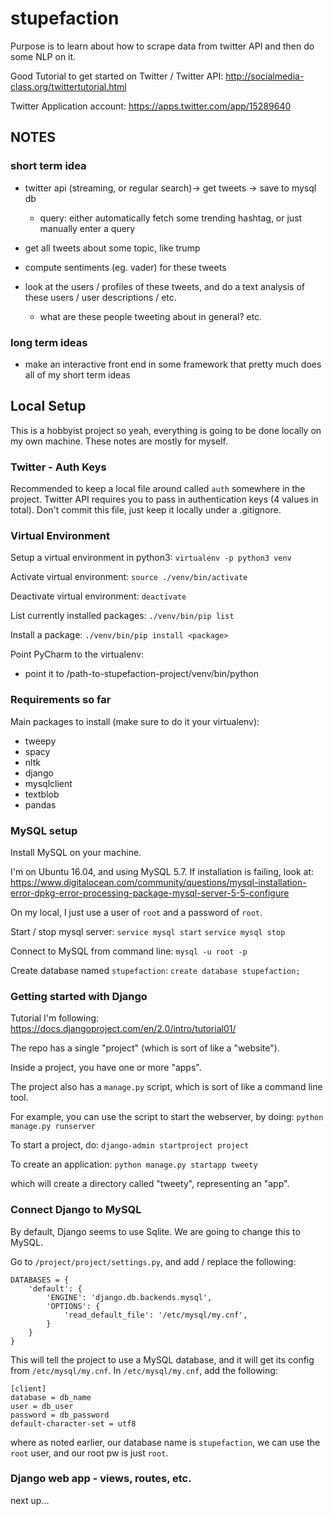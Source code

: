 # stupefaction
Purpose is to learn about how to scrape data from twitter API and then do some NLP on it.

Good Tutorial to get started on Twitter / Twitter API:
http://socialmedia-class.org/twittertutorial.html

Twitter Application account:
https://apps.twitter.com/app/15289640

## NOTES
### short term idea
- twitter api (streaming, or regular search)-> get tweets -> save to mysql db
    - query: either automatically fetch some trending hashtag, or just manually enter a query

- get all tweets about some topic, like trump
- compute sentiments (eg. vader) for these tweets
- look at the users / profiles of these tweets, and do a text analysis of these users / user descriptions / etc.
    - what are these people tweeting about in general? etc.

### long term ideas
- make an interactive front end in some framework that pretty much does all of my short term ideas

## Local Setup
This is a hobbyist project so yeah, everything is going to be done locally on my own machine.
These notes are mostly for myself.

### Twitter - Auth Keys
Recommended to keep a local file around called `auth` somewhere in the project.
Twitter API requires you to pass in authentication keys (4 values in total).
Don't commit this file, just keep it locally under a .gitignore.

### Virtual Environment
Setup a virtual environment in python3:
`virtualenv -p python3 venv`

Activate virtual environment: 
`source ./venv/bin/activate`

Deactivate virtual environment:
`deactivate`

List currently installed packages:
`./venv/bin/pip list`

Install a package:
`./venv/bin/pip install <package>`

Point PyCharm to the virtualenv:

- point it to /path-to-stupefaction-project/venv/bin/python

### Requirements so far
Main packages to install (make sure to do it your virtualenv):
- tweepy
- spacy
- nltk
- django
- mysqlclient
- textblob
- pandas

### MySQL setup
Install MySQL on your machine.

I'm on Ubuntu 16.04, and using MySQL 5.7. If installation is failing, look at:
https://www.digitalocean.com/community/questions/mysql-installation-error-dpkg-error-processing-package-mysql-server-5-5-configure

On my local, I just use a user of `root` and a password of `root`.

Start / stop mysql server:
`service mysql start`
`service mysql stop`

Connect to MySQL from command line:
`mysql -u root -p`

Create database named `stupefaction`:
`create database stupefaction;`


### Getting started with Django
Tutorial I'm following:
https://docs.djangoproject.com/en/2.0/intro/tutorial01/

The repo has a single "project" (which is sort of like a "website").

Inside a project, you have one or more "apps".

The project also has a `manage.py` script, which is sort of like a command line tool.

For example, you can use the script to start the webserver, by doing:
`python manage.py runserver`

To start a project, do:
`django-admin startproject project`

To create an application:
`python manage.py startapp tweety`

which will create a directory called "tweety", representing an "app".

### Connect Django to MySQL
By default, Django seems to use Sqlite. We are going to change this to MySQL.

Go to `/project/project/settings.py`, and add / replace the following:
```
DATABASES = {
    'default': {
        'ENGINE': 'django.db.backends.mysql',
        'OPTIONS': {
            'read_default_file': '/etc/mysql/my.cnf',
        }
    }
}
```

This will tell the project to use a MySQL database, and it will get its config from `/etc/mysql/my.cnf`.
In `/etc/mysql/my.cnf`, add the following:
```
[client]
database = db_name
user = db_user
password = db_password
default-character-set = utf8
``` 
where as noted earlier,
our database name is `stupefaction`, we can use the `root` user, and our root pw is just `root`.

### Django web app - views, routes, etc.
next up...

